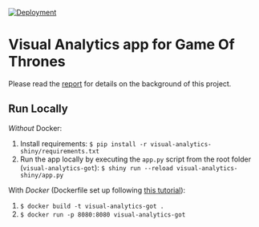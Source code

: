 [![Deployment](https://img.shields.io/badge/shinyapps.io-deployed-green)](https://sven-ligensa.shinyapps.io/got-analytics/)

# Visual Analytics app for Game Of Thrones

Please read the [report](visual-analytics-shiny/static/Report.pdf) for details on the background of this project.

## Run Locally

*Without* Docker:
1. Install requirements: `$ pip install -r visual-analytics-shiny/requirements.txt`
2. Run the app locally by executing the `app.py` script from the root folder (`visual-analytics-got`): `$ shiny run --reload visual-analytics-shiny/app.py`

With *Docker* (Dockerfile set up following [this tutorial](https://hosting.analythium.io/containerizing-shiny-for-python-and-shinylive-applications/)):
1. `$ docker build -t visual-analytics-got .`
2. `$ docker run -p 8080:8080 visual-analytics-got`
